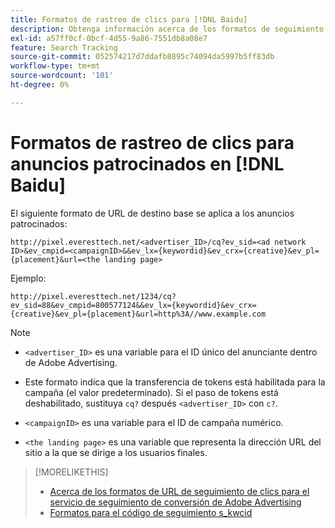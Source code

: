 ```yaml
---
title: Formatos de rastreo de clics para [!DNL Baidu]
description: Obtenga información acerca de los formatos de seguimiento de clics para [!DNL Baidu] cuentas.
exl-id: a57ff0cf-0bcf-4d55-9a86-7551db8a08e7
feature: Search Tracking
source-git-commit: 052574217d7ddafb8895c74094da5997b5ff83db
workflow-type: tm+mt
source-wordcount: '101'
ht-degree: 0%

---
```


# Formatos de rastreo de clics para anuncios patrocinados en [!DNL Baidu]

El siguiente formato de URL de destino base se aplica a los anuncios patrocinados:

`http://pixel.everesttech.net/<advertiser_ID>/cq?ev_sid=<ad network ID>&ev_cmpid=<campaignID>&&ev_lx={keywordid}&ev_crx={creative}&ev_pl={placement}&url=<the landing page>`

Ejemplo:

`http://pixel.everesttech.net/1234/cq?ev_sid=88&ev_cmpid=800577124&&ev_lx={keywordid}&ev_crx={creative}&ev_pl={placement}&url=http%3A//www.example.com`

>[!NOTE]
>
>* `<advertiser_ID>` es una variable para el ID único del anunciante dentro de Adobe Advertising.
>
>* Este formato indica que la transferencia de tokens está habilitada para la campaña (el valor predeterminado). Si el paso de tokens está deshabilitado, sustituya `cq?` después `<advertiser_ID>` con `c?`.
>
>* `<campaignID>` es una variable para el ID de campaña numérico.
>
>* `<the landing page>` es una variable que representa la dirección URL del sitio a la que se dirige a los usuarios finales.

>[!MORELIKETHIS]
>
>* [Acerca de los formatos de URL de seguimiento de clics para el servicio de seguimiento de conversión de Adobe Advertising](formats-click-tracking-about.md)
>* [Formatos para el código de seguimiento s\_kwcid](skwcid-tracking-parameter.md)
